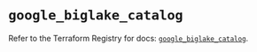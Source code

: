 # `google_biglake_catalog`

Refer to the Terraform Registry for docs: [`google_biglake_catalog`](https://registry.terraform.io/providers/hashicorp/google/6.5.0/docs/resources/biglake_catalog).
